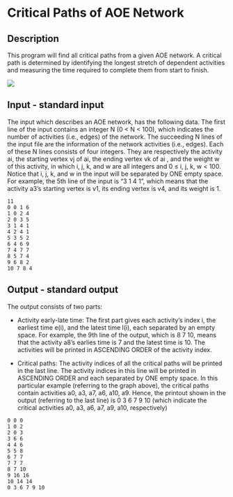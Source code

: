 # Critical Paths of AOE Network

## Description
<p>This program will find all critical paths from a given AOE network. A critical path is determined by identifying the longest stretch of dependent activities and measuring the time required to complete them from start to finish.</p>

![](https://i.imgur.com/VtIlGm1.png)

## Input - standard input
The input which describes an AOE network, has the following data. The first line of the input contains an integer N (0 < N < 100), which indicates the number of activities (i.e., edges) of the network. The succeeding N lines of the input file are the information of the network activities (i.e., edges). Each of these N lines consists of four integers. They are respectively the activity ai, the starting vertex vj of ai, the ending vertex vk of ai , and the weight w of this activity, in which i, j, k, and w are all integers and 0 ≤ i, j, k, w < 100. Notice that i, j, k, and w in the input will be separated by ONE empty space. For example, the 5th line of the input is “3 1 4 1”, which means that the activity a3’s starting vertex is v1, its ending vertex is v4, and its weight is 1.

```
11
0 0 1 6
1 0 2 4
2 0 3 5
3 1 4 1
4 2 4 1
5 3 5 2
6 4 6 9
7 4 7 7
8 5 7 4
9 6 8 2
10 7 8 4
```

## Output - standard output
The output consists of two parts:

- Activity early-late time: The first part gives each activity’s index i, the earliest time e(i), and the latest time l(i), each separated by an empty space. For example, the 9th line of the output, which is 8 7 10, means that the activity a8’s earlies time is 7 and the latest time is 10. The activities will be printed in ASCENDING ORDER of the activity index.

- Critical paths: The activity indices of all the critical paths will be printed in the last line. The activity indices in this line will be printed in ASCENDING ORDER and each separated by ONE empty space. In this particular example (referring to the graph above), the critical paths contain activities a0, a3, a7, a6, a10, a9. Hence, the printout shown in the output (referring to the last line) is 0 3 6 7 9 10 (which indicate the critical activities a0, a3, a6, a7, a9, a10, respectively)

```
0 0 0
1 0 2
2 0 3
3 6 6
4 4 6
5 5 8
6 7 7
7 7 7
8 7 10
9 16 16
10 14 14
0 3 6 7 9 10
```
